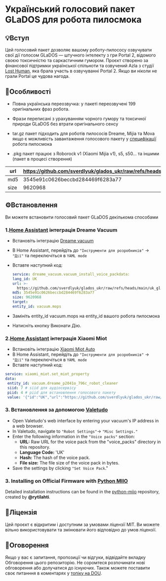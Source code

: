 # Український голосовий пакет GLaDOS для робота пилосмока  

## 💡Вступ
Цей голосовий пакет дозволяє вашому роботу-пилососу озвучувати свої дії голосом GLaDOS — штучного інтелекту з гри Portal 2, відомого своєю токсичністю та саркастичним гумором.
Проєкт створено за фінансової підтримки української спільноти та озвучений Azla з студії [Lost Human](https://www.youtube.com/channel/UCZuVCATSHsgvBZMH-k3Gjcg), яка брала участь в озвучуванні Portal 2. Якщо ви ніколи не грали Portal це чудова нагода.

## 🚀Особливості
* Повна українська переозвучка: у пакеті переозвучені 199 оригінальних фраз робота.

* Фрази переписані з урахуванням чорного гумору та токсичної природи GLaDOS без втрати оригінального сенсу

* tar.gz пакет підходить для роботів пилососів Dreame, Mijia та Mova якщо є можливість завантаження голосового пакету у [специфікації](https://home.miot-spec.com) робота пилосмока
  
* .pkg пакет працює з Roborock v1 (Xiaomi Mijia v1), s5, s50... та іншими (пакет в процесі створення)



| url  | https://github.com/sverdlyuk/glados_ukr/raw/refs/heads/main/uk_glados_voice_pack.gz |
|------|-------------------------------------------------------------------------------------|
| md5  | 3545e91c0626beccbd284469f6283a77                                                    |
| size | 9620968                                                                             |

## ⚙️Встановлення

Ви можете встановити голосовий пакет GLaDOS декількома способами

### 1.[Home Assistant](https://www.home-assistant.io/) інтеграція Dreame Vacuum
- Встановіть інтеграцію [Dreame vacuum](https://github.com/Tasshack/dreame-vacuum.git) 
- В Home Assistant, перейдіть до `"Інструменти для розробників"` -> `"Дії"` та переключіться в `YAML mode`
- Вставте наступний код:

  ```yaml
  service: dreame_vacuum.vacuum_install_voice_packdata:
  lang_id: UK
  url: >-
    https://github.com/sverdlyuk/glados_ukr/raw/refs/heads/main/uk_glados_voice_pack.gz
  md5: 3545e91c0626beccbd284469f6283a77
  size: 9620968
  target:
  entity_id: vacuum.mops
- Замініть entity_id vacuum.mops на entity_id вашого робота пилосмока
- Натисніть кнопку Виконати Дію.

### 2.[Home Assistant](https://www.home-assistant.io/) інтеграція Xiaomi Miot
- Встановіть інтеграцію [Xiaomi Miot Auto](https://my.home-assistant.io/redirect/hacs_repository/?owner=al-one&repository=hass-xiaomi-miot)
- В Home Assistant, перейдіть до `"Інструменти для розробників"` -> `"Дії"` та переключіться в `YAML mode`
- Вставте наступний код:

 ```yaml
service: xiaomi_miot.set_miot_property
data:
  entity_id: vacuum.dreame_p2041o_796c_robot_cleaner
  siid: 7 # siid для аудіосервісу
  piid: 4 # piid для встановлення голосового пакету
  value: '{"id":"UK","url":"https://github.com/sverdlyuk/glados_ukr/raw/refs/heads/main/uk_glados_voice_pack.gz","md5":"3545e91c0626beccbd284469f6283a77","size":9620968}'
  ```



### 3. Встановлення за допомогою [Valetudo](https://valetudo.cloud/)
- Open Valetudo's web interface by entering your vacuum's IP address in a web browser.
- In Valetudo, navigate to `"Robot Settings"`-> `"Misc Settings."`
- Enter the following information in the `"Voice packs"` section:
    - **URL:** Raw URL for the voice pack from the "voice_packs" directory in this repository.
    - **Language Code:** 'UK'
    - **Hash:** The hash of the voice pack.
    - **File size:** The file size of the voice pack in bytes.
- Save the settings by clicking `"Set Voice Pack`."

### 3. Installing on Official Firmware with [Python MIIO](https://python-miio.readthedocs.io/en/latest/)
Detailed installation instructions can be found in the [python-miio](https://github.com/rytilahti/python-miio.git) repository, created by **@rytilahti**.

## 📜Ліцензія
Цей проєкт є відкритим і доступним за умовами ліцензії MIT. Ви можете вільно використовувати та змінювати його відповідно до умов ліцензії.

## 💬Оговорення
Якщо у вас є запитання, пропозиції чи відгуки, відвідайте вкладку Обговорення цього репозиторію. Не соромтеся розпочинати нові обговорення або долучатися до існуючих. Також можете поставити своє питанння в коментарях у [топіку на DOU](https://dou.ua/forums/topic/49563/).
